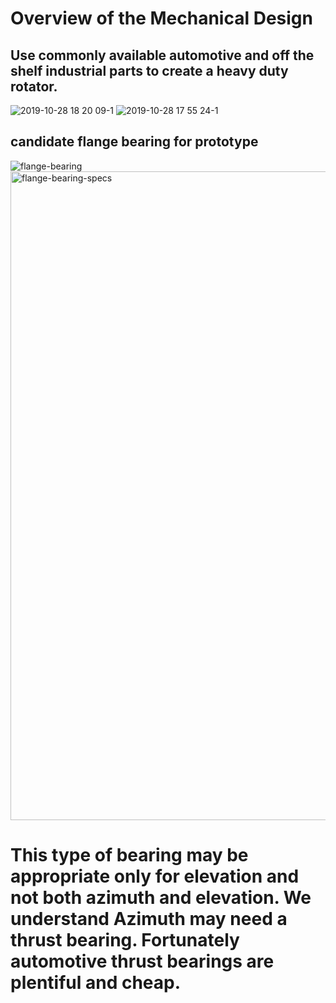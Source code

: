 # Overview of the Mechanical Design
## Use commonly available automotive and off the shelf industrial parts to create a heavy duty rotator.
![2019-10-28 18 20 09-1](https://user-images.githubusercontent.com/6608613/68074215-caeba880-fd55-11e9-80cd-535ea205328f.jpg)
![2019-10-28 17 55 24-1](https://user-images.githubusercontent.com/6608613/68074292-b825a380-fd56-11e9-86ac-8a0d8f19774c.jpg)
## candidate flange bearing for prototype
![flange-bearing](https://user-images.githubusercontent.com/6608613/68074383-98db4600-fd57-11e9-936a-defba68aad11.jpeg)
<img width="1038" alt="flange-bearing-specs" src="https://user-images.githubusercontent.com/6608613/68074414-fc657380-fd57-11e9-9a35-c9f9139a13a9.png">
# This type of bearing may be appropriate only for elevation and not both azimuth and elevation. We understand Azimuth may need a thrust bearing. Fortunately automotive thrust bearings are plentiful and cheap. 
